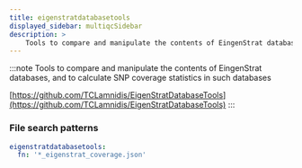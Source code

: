 ```yaml
---
title: eigenstratdatabasetools
displayed_sidebar: multiqcSidebar
description: >
    Tools to compare and manipulate the contents of EingenStrat databases, and to calculate SNP coverage statistics in such databases
---
```


<!--
~~~~~ DO NOT EDIT ~~~~~
This file is autogenerated from the MultiQC module python docstring.
Do not edit the markdown, it will be overwritten.

File path for the source of this content: multiqc/modules/eigenstratdatabasetools/eigenstratdatabasetools.py
~~~~~~~~~~~~~~~~~~~~~~~
-->

:::note
Tools to compare and manipulate the contents of EingenStrat databases, and to calculate SNP coverage statistics in such databases

[https://github.com/TCLamnidis/EigenStratDatabaseTools](https://github.com/TCLamnidis/EigenStratDatabaseTools)
:::

### File search patterns

```yaml
eigenstratdatabasetools:
  fn: '*_eigenstrat_coverage.json'
```
    